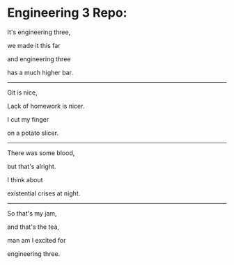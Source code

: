 # Engineering 3 Repo:

It's engineering three,

we made it this far

and engineering three

has a much higher bar.

--------------------------

Git is nice,

Lack of homework is nicer.

I cut my finger 

on a potato slicer.

-------------------------

There was some blood,

but that's alright.

I think about 

existential crises at night.

--------------------------

So that's my jam,

and that's the tea,

man am I excited for

engineering three. 
